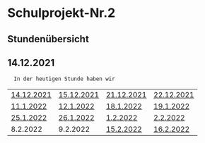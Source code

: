 # Schulprojekt-Nr.2


## Stundenübersicht
<table align="center">
  <tr>
    <td><a href="#14.12.2021"> 14.12.2021 </a></td>
    <td><a href="#15.12.2021"> 15.12.2021 </a></td>
    <td><a href="#21.12.2021"> 21.12.2021 </a></td>
    <td><a href="#22.12.2021"> 22.12.2021 </a></td>
</tr>
  <tr>
    <td><a href="#11.1.2022"> 11.1.2022 </a></td>
    <td><a href="#12.1.2022"> 12.1.2022 </a></td>
    <td><a href="#18.1.2022"> 18.1.2022 </a></td>
    <td><a href="#19.1.2022"> 19.1.2022 </a></td>
 </tr>
   <tr>
     <td><a href="#25.1.2022"> 25.1.2022 </a></td>
     <td><a href="#26.1.2022"> 26.1.2022 </a></td>
     <td><a href="#1.2.2022"> 1.2.2022 </a></td>
     <td><A href="#2.2.2022"> 2.2.2022 </a></td>
     
  </tr>
    <tr>
      <td><a href"#8.2.2022"> 8.2.2022 </a></td>
      <td><a href"#9.2.2022"> 9.2.2022 </a></td>
      <td><a href="#15.2.2022"> 15.2.2022 </a></td>
      <td><a href="#16.2.2022"> 16.2.2022 </a></td>
    
      
 ## <p> <h2> <a id="14.12.2021"> 14.12.2021 </a> </h2>
      In der heutigen Stunde haben wir 
      
